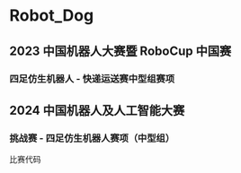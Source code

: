 # Robot_Dog

## 2023 中国机器人大赛暨 RoboCup 中国赛

### 四足仿生机器人 - 快递运送赛中型组赛项

## 2024 中国机器人及人工智能大赛

### 挑战赛 - 四足仿生机器人赛项（中型组）

比赛代码
